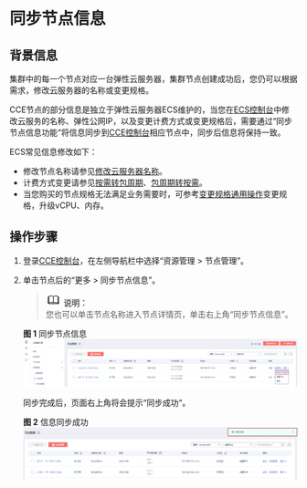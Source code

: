 # 同步节点信息<a name="cce_01_0184"></a>

## 背景信息<a name="section2175132617712"></a>

集群中的每一个节点对应一台弹性云服务器，集群节点创建成功后，您仍可以根据需求，修改云服务器的名称或变更规格。

CCE节点的部分信息是独立于弹性云服务器ECS维护的，当您在[ECS控制台](https://console.huaweicloud.com/ecm/?locale=zh-cn#/ecs/manager/vmList)中修改云服务的名称、弹性公网IP，以及变更计费方式或变更规格后，需要通过“同步节点信息功能“将信息同步到[CCE控制台](https://console.huaweicloud.com/cce2.0/?utm_source=helpcenter)相应节点中，同步后信息将保持一致。

ECS常见信息修改如下：

-   修改节点名称请参见[修改云服务器名称](https://support.huaweicloud.com/usermanual-ecs/ecs_03_0145.html)。
-   计费方式变更请参见[按需转包周期](https://support.huaweicloud.com/usermanual-ecs/ecs_03_0110.html)、[包周期转按需](https://support.huaweicloud.com/usermanual-ecs/ecs_03_0111.html)。
-   当您购买的节点规格无法满足业务需要时，可参考[变更规格通用操作](https://support.huaweicloud.com/usermanual-ecs/zh-cn_topic_0013771092.html)变更规格，升级vCPU、内存。

## 操作步骤<a name="section2076543461216"></a>

1.  登录[CCE控制台](https://console.huaweicloud.com/cce2.0/?utm_source=helpcenter)，在左侧导航栏中选择“资源管理 \> 节点管理”。
2.  单击节点后的“更多 \> 同步节点信息”。

    >![](public_sys-resources/icon-note.gif) **说明：**   
    >您也可以单击节点名称进入节点详情页，单击右上角“同步节点信息”。  

    **图 1**  同步节点信息<a name="fig148381932154014"></a>  
    ![](figures/同步节点信息.png "同步节点信息")

    同步完成后，页面右上角将会提示“同步成功“。

    **图 2**  信息同步成功<a name="fig19606134743515"></a>  
    ![](figures/信息同步成功.png "信息同步成功")


